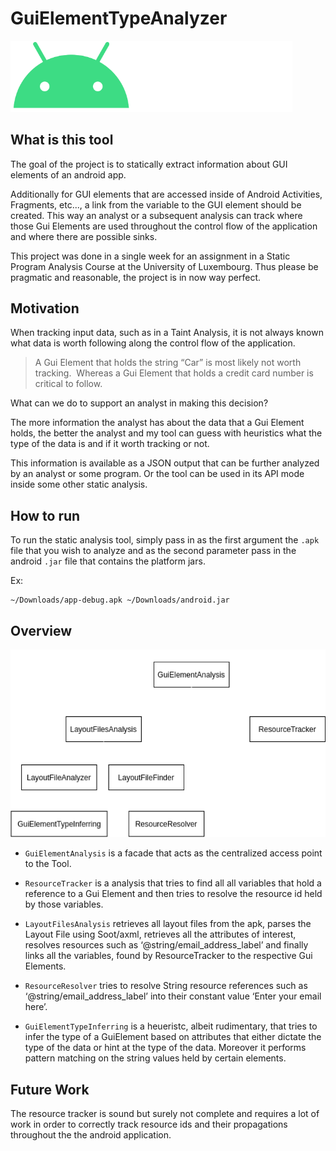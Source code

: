 # GuiElementTypeAnalyzer



<img src="md-assets/Android.png" alt="Android" style="zoom:67%;" />



## What is this tool

The goal of the project is to statically extract information about GUI elements of an android app.

Additionally for GUI elements that are accessed inside of Android Activities, Fragments, etc..., a link from the variable to the GUI element should be created. This way an analyst or a subsequent analysis can track where those Gui Elements are used throughout the control flow of the application and where there are possible sinks.



This project was done in a single week for an assignment in a Static Program Analysis Course at the University of Luxembourg. Thus please be pragmatic and reasonable, the project is in now way perfect.

## Motivation

When tracking input data, such as in a Taint Analysis, it is not always known what data is worth following along the control flow of the application.

> A Gui Element that holds the string “Car” is most likely not worth tracking.  
> Whereas a Gui Element that holds a credit card number is critical to follow.



What can we do to support an analyst in making this decision?

The more information the analyst has about the data that a Gui Element holds, the better the analyst and my tool can guess with heuristics what the type of the data is and if it worth tracking or not.



This information is available as a JSON output that can be further analyzed by an analyst or some program. Or the tool can be used in its API mode inside some other static analysis.



## How to run

To run the static analysis tool, simply pass in as the first argument the `.apk` file that you wish to analyze and as the second parameter pass in the android `.jar` file that contains the platform jars.

Ex:

```
~/Downloads/app-debug.apk ~/Downloads/android.jar
```



## Overview

<img src="md-assets/tool_hierachy.png" alt="tool_hierachy" style="zoom:60%;" />





- `GuiElementAnalysis` is a facade that acts as the centralized access point to the Tool.

- `ResourceTracker` is a analysis that tries to find all all variables that hold a reference to a Gui Element and then tries to resolve the resource id held by those variables.

- `LayoutFilesAnalysis` retrieves all layout files from the apk, parses the Layout File using Soot/axml, retrieves all the attributes of interest, resolves resources such as  ‘@string/email_address_label’ and finally links all the variables, found by ResourceTracker to the respective Gui Elements.

- `ResourceResolver` tries to resolve String resource references such as ‘@string/email_address_label’ into their constant value ‘Enter your email here’.

- `GuiElementTypeInferring` is a heueristc, albeit rudimentary, that tries to infer the type of a GuiElement based on attributes that either dictate the type of the data or hint at the type of the data. Moreover it performs pattern matching on the string values held by certain elements.



## Future Work

The resource tracker is sound but surely not complete and requires a lot of work in order to correctly track resource ids and their propagations throughout the the android application.